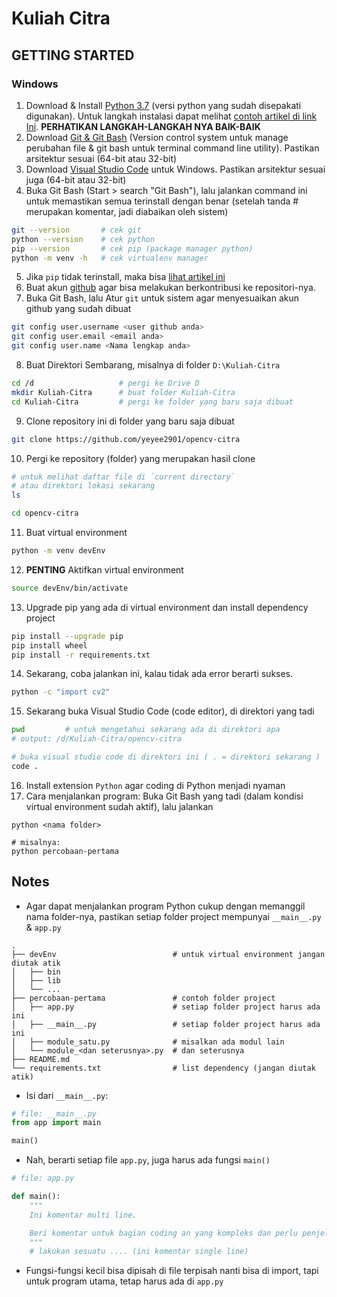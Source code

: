 # Kuliah Citra
## GETTING STARTED
### Windows
1. Download & Install [Python 3.7](https://www.python.org/ftp/python/3.7.9/python-3.7.9.exe) (versi python yang sudah disepakati digunakan). Untuk langkah instalasi dapat melihat [contoh artikel di link Ini](https://programmingwithjim.wordpress.com/2020/09/08/installing-python-3-in-git-bash-on-windows-10/). **PERHATIKAN LANGKAH-LANGKAH NYA BAIK-BAIK**
2. Download [Git & Git Bash](https://github.com/git-for-windows/git/releases/download/v2.35.1.windows.2/Git-2.35.1.2-64-bit.exe) (Version control system untuk manage perubahan file & git bash untuk terminal command line utility). Pastikan arsitektur sesuai (64-bit atau 32-bit)
3. Download [Visual Studio Code](https://code.visualstudio.com/download) untuk Windows. Pastikan arsitektur sesuai juga (64-bit atau 32-bit)
4. Buka Git Bash (Start > search "Git Bash"), lalu jalankan command ini untuk memastikan semua terinstall dengan benar (setelah tanda # merupakan komentar, jadi diabaikan oleh sistem)
```bash
git --version       # cek git
python --version    # cek python
pip --version       # cek pip (package manager python)
python -m venv -h   # cek virtualenv manager
```
5. Jika `pip` tidak terinstall, maka bisa [lihat artikel ini](https://www.liquidweb.com/kb/install-pip-windows/)
6. Buat akun [github](https://github.com) agar bisa melakukan berkontribusi ke repositori-nya.
7. Buka Git Bash, lalu Atur `git` untuk sistem agar menyesuaikan akun github yang sudah dibuat
```bash
git config user.username <user github anda>
git config user.email <email anda>
git config user.name <Nama lengkap anda>
```
8. Buat Direktori Sembarang, misalnya di folder `D:\Kuliah-Citra`
```bash
cd /d                   # pergi ke Drive D
mkdir Kuliah-Citra      # buat folder Kuliah-Citra
cd Kuliah-Citra         # pergi ke folder yang baru saja dibuat
```
9. Clone repository ini di folder yang baru saja dibuat
```bash
git clone https://github.com/yeyee2901/opencv-citra
```
10. Pergi ke repository (folder) yang merupakan hasil clone
```bash
# untuk melihat daftar file di `current directory`
# atau direktori lokasi sekarang
ls

cd opencv-citra
```
11. Buat virtual environment
```bash
python -m venv devEnv
```
12. **PENTING** Aktifkan virtual environment
```bash
source devEnv/bin/activate
```
13. Upgrade pip yang ada di virtual environment dan install dependency project
```bash
pip install --upgrade pip
pip install wheel
pip install -r requirements.txt
```
14. Sekarang, coba jalankan ini, kalau tidak ada error berarti sukses.
```bash
python -c "import cv2"
```
15. Sekarang buka Visual Studio Code (code editor), di direktori yang tadi
```bash
pwd         # untuk mengetahui sekarang ada di direktori apa
# output: /d/Kuliah-Citra/opencv-citra

# buka visual studio code di direktori ini ( . = direktori sekarang )
code .
```
16. Install extension `Python` agar coding di Python menjadi nyaman
17. Cara menjalankan program: Buka Git Bash yang tadi (dalam kondisi virtual environment sudah aktif), lalu jalankan
```
python <nama folder>

# misalnya:
python percobaan-pertama
```

## Notes
- Agar dapat menjalankan program Python cukup dengan memanggil nama folder-nya, pastikan setiap folder project mempunyai `__main__.py` & `app.py`
```
.
├── devEnv                          # untuk virtual environment jangan diutak atik
│   ├── bin
│   ├── lib
│   └── ...
├── percobaan-pertama               # contoh folder project
│   ├── app.py                      # setiap folder project harus ada ini
│   ├── __main__.py                 # setiap folder project harus ada ini
│   ├── module_satu.py              # misalkan ada modul lain
│   └── module_<dan seterusnya>.py  # dan seterusnya
├── README.md
└── requirements.txt                # list dependency (jangan diutak atik)
```
- Isi dari `__main__.py`:
```python
# file: __main__.py
from app import main

main()
```
- Nah, berarti setiap file `app.py`, juga harus ada fungsi `main()`
```python
# file: app.py

def main():
    """
    Ini komentar multi line. 

    Beri komentar untuk bagian coding an yang kompleks dan perlu penjelasan langsung!
    """
    # lakukan sesuatu .... (ini komentar single line)
```
- Fungsi-fungsi kecil bisa dipisah di file terpisah nanti bisa di import, tapi untuk program utama, tetap harus ada di `app.py`
